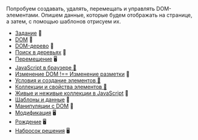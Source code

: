 Попробуем создавать, удалять, перемещать и управлять DOM-элементами. Опишем данные, которые будем отображать на странице, а затем, с помощью шаблонов отрисуем их.

* [Задание](./task.md) &#129327;
* [DOM]() &#128215;
* [DOM-дерево]() &#128215;
* [Поиск в деревьях]() &#128215;
* [Перемещение]() &#128421;
* [JavaScript в браузере &#128170;]()
* [Изменение DOM !== Изменение разметки]() &#128215;
* [Условия и создание элементов &#128170;]()
* [Коллекции и свойства элементов &#128170;]()
* [Живые и неживые коллекции в JavaScript]() &#128215;
* [Шаблоны и данные]() &#128215;
* [Манипуляции с DOM]() &#128170;
* [Модификация]() &#128421;
* [Рождение]() &#128421;
* [Набросок решения]() &#128421;
